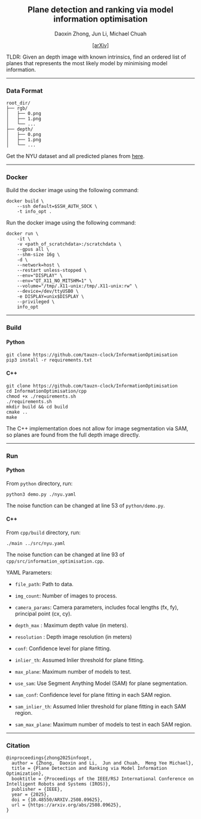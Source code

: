 <div align="center">
  
<h2> Plane detection and ranking via model information optimisation </h2>
<p>Daoxin Zhong, Jun Li, Michael Chuah</p>
<p><a href="https://arxiv.org/abs/2508.09625">[arXiv]</a></p>

</div>

TLDR: Given an depth image with known intrinsics, find an ordered list of planes that represents the most likely model by minimising model information.

---
### Data Format

```
root_dir/
├── rgb/
│   ├── 0.png
│   ├── 1.png
│   └── ...
├── depth/
│   ├── 0.png
│   ├── 1.png
│   └── ...
```

Get the NYU dataset and all predicted planes from [here](https://drive.google.com/file/d/11PlNTvWpEvgwYDm7KMCCEbTTzira6-wV/view?usp=drive_link).

---
### Docker

Build the docker image using the following command:

```
docker build \
    --ssh default=$SSH_AUTH_SOCK \
    -t info_opt .
```

Run the docker image using the following command:

```
docker run \
    -it \
    -v <path_of_scratchdata>:/scratchdata \
    --gpus all \
    --shm-size 16g \ 
    -d \
    --network=host \
    --restart unless-stopped \
    --env="DISPLAY" \
    --env="QT_X11_NO_MITSHM=1" \
    --volume="/tmp/.X11-unix:/tmp/.X11-unix:rw" \
    --device=/dev/ttyUSB0 \
    -e DISPLAY=unix$DISPLAY \ 
    --privileged \
    info_opt
```
---
### Build

#### Python

```
git clone https://github.com/tauzn-clock/InformationOptimisation
pip3 install -r requirements.txt
```

#### C++

```
git clone https://github.com/tauzn-clock/InformationOptimisation
cd InformationOptimisation/cpp
chmod +x ./requirements.sh
./requirements.sh
mkdir build && cd build
cmake ..
make
```

The C++ implementation does not allow for image segmentation via SAM, so planes are found from the full depth image directly.

---

### Run

#### Python

From `python` directory, run:

```
python3 demo.py ./nyu.yaml
```
The noise function can be changed at line 53 of `python/demo.py`.
#### C++

From `cpp/build` directory, run:

```
./main ../src/nyu.yaml
```
The noise function can be changed at line 93 of `cpp/src/information_optimisation.cpp`.

YAML Parameters:
- `file_path`: Path to data.
- `img_count`: Number of images to process.

- `camera_params`: Camera parameters, includes focal lengths (fx, fy), principal point (cx, cy).
- `depth_max` : Maximum depth value (in meters).
- `resolution` : Depth image resolution (in meters)

- `conf`: Confidence level for plane fitting.
- `inlier_th`: Assumed Inlier threshold for plane fitting.
- `max_plane`: Maximum number of models to test.

- `use_sam`: Use Segment Anything Model (SAM) for plane segmentation.
- `sam_conf`: Confidence level for plane fitting in each SAM region.
- `sam_inlier_th`: Assumed Inlier threshold for plane fitting in each SAM region.
- `sam_max_plane`: Maximum number of models to test in each SAM region.

---

### Citation

```
@inproceedings{zhong2025infoopt,
  author = {Zhong,  Daoxin and Li,  Jun and Chuah,  Meng Yee Michael},
  title = {Plane Detection and Ranking via Model Information Optimization},
  booktitle = {Proceedings of the IEEE/RSJ International Conference on Intelligent Robots and Systems (IROS)},
  publisher = {IEEE},
  year = {2025},
  doi = {10.48550/ARXIV.2508.09625},
  url = {https://arxiv.org/abs/2508.09625},
}
```
